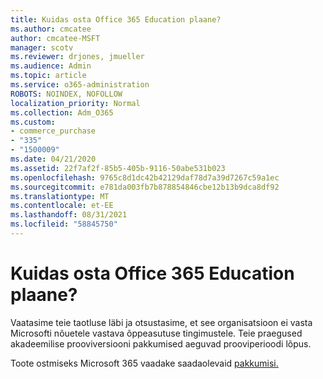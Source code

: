 ```yaml
---
title: Kuidas osta Office 365 Education plaane?
ms.author: cmcatee
author: cmcatee-MSFT
manager: scotv
ms.reviewer: drjones, jmueller
ms.audience: Admin
ms.topic: article
ms.service: o365-administration
ROBOTS: NOINDEX, NOFOLLOW
localization_priority: Normal
ms.collection: Adm_O365
ms.custom:
- commerce_purchase
- "335"
- "1500009"
ms.date: 04/21/2020
ms.assetid: 22f7af2f-85b5-405b-9116-50abe531b023
ms.openlocfilehash: 9765c8d1dc42b42129daf78d7a39d7267c59a1ec
ms.sourcegitcommit: e781da003fb7b878854846cbe12b13b9dca8df92
ms.translationtype: MT
ms.contentlocale: et-EE
ms.lasthandoff: 08/31/2021
ms.locfileid: "58845750"
---
```

# <a name="how-to-purchase-office-365-education-plans"></a>Kuidas osta Office 365 Education plaane?

Vaatasime teie taotluse läbi ja otsustasime, et see organisatsioon ei vasta Microsofti nõuetele vastava õppeasutuse tingimustele. Teie praegused akadeemilise prooviversiooni pakkumised aeguvad prooviperioodi lõpus.
  
Toote ostmiseks Microsoft 365 vaadake saadaolevaid [pakkumisi.](https://go.microsoft.com/fwlink/p/?linkid=868433)  